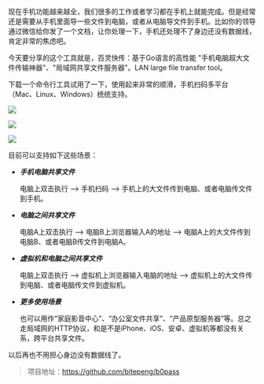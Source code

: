 现在手机功能越来越全，我们很多的工作或者学习都在手机上就能完成。但是经常还是需要从手机里面导一些文件到电脑，或者从电脑导文件到手机。比如你的领导通过微信给你发了一个文档，让你处理一下，手机还处理不了身边还没有数据线，肯定非常的焦虑吧。

今天要分享的这个工具就是，百灵快传：基于Go语言的高性能 "手机电脑超大文件传输神器"、"局域网共享文件服务器"。LAN large file transfer tool。

下载一个命令行工具试用了一下，使用起来非常的顺滑，手机扫码多平台（Mac、Linux、Windows）统统支持。

![](https://camo.githubusercontent.com/ee7002b1092355764f3e0d2c110424506e882946/68747470733a2f2f67697465652e636f6d2f6230636c6f75642f6230706173732f7261772f6d61737465722f646f63732f696d616765732f73312e6a7067)

![](https://camo.githubusercontent.com/e4e181caba83698047d85ec63f2fa5bd06f89ecd/68747470733a2f2f67697465652e636f6d2f6230636c6f75642f6230706173732f7261772f6d61737465722f646f63732f696d616765732f73322e6a7067)

![](https://camo.githubusercontent.com/04cd538dd48e9ccd5a50b764a97570cdc13936fe/68747470733a2f2f67697465652e636f6d2f6230636c6f75642f6230706173732f7261772f6d61737465722f646f63732f696d616765732f73332e706e67)

目前可以支持如下这些场景：

- ***手机电脑共享文件***

  电脑上双击执行 --> 手机扫码 --> 手机上的大文件传到电脑、或者电脑传文件到手机。

- ***电脑之间共享文件***

  电脑A上双击执行 --> 电脑B上浏览器输入A的地址 --> 电脑A上的大文件传到电脑B、或者电脑B传文件到电脑A。

- ***虚拟机和电脑之间共享文件***

  电脑上双击执行 --> 虚拟机上浏览器输入电脑的地址 --> 虚拟机上的大文件传到电脑、或者电脑传文件到虚拟机。

- ***更多使用场景***

  也可以用作“家庭影音中心”、“办公室文件共享”、“产品原型服务器”等。总之走局域网的HTTP协议，和是不是iPhone、iOS、安卓、虚拟机等都没有关系，跨平台共享文件。

以后再也不用担心身边没有数据线了。

> 项目地址：https://github.com/bitepeng/b0pass